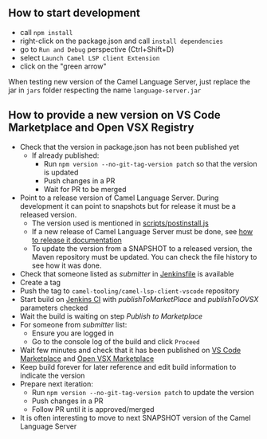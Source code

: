 ## How to start development

- call `npm install`
- right-click on the package.json and call `install dependencies`
- go to `Run and Debug` perspective (Ctrl+Shift+D)
- select `Launch Camel LSP client Extension`
- click on the "green arrow"

When testing new version of the Camel Language Server, just replace the jar in `jars` folder respecting the name `language-server.jar`

## How to provide a new version on VS Code Marketplace and Open VSX Registry

- Check that the version in package.json has not been published yet
  - If already published:
    - Run `npm version --no-git-tag-version patch` so that the version is updated
    - Push changes in a PR
    - Wait for PR to be merged
- Point to a release version of Camel Language Server. During development it can point to snapshots but for release it must be a released version.
  - The version used is mentioned in [scripts/postinstall.js](scripts/postinstall.js)
  - If a new release of Camel Language Server must be done, see [how to release it documentation](https://github.com/camel-tooling/camel-language-server/blob/main/Contributing.md#how-to-release)
  - To update the version from a SNAPSHOT to a released version, the Maven repository must be updated. You can check the file history to see how it was done.
- Check that someone listed as _submitter_ in [Jenkinsfile](./Jenkinsfile) is available
- Create a tag
- Push the tag to `camel-tooling/camel-lsp-client-vscode` repository
- Start build on [Jenkins CI](https://studio-jenkins-csb-codeready.apps.ocp-c1.prod.psi.redhat.com/job/Fuse/job/VSCode/job/vscode-camel-lsp-release/) with _publishToMarketPlace_ and _publishToOVSX_ parameters checked
- Wait the build is waiting on step _Publish to Marketplace_
- For someone from _submitter_ list:
  - Ensure you are logged in
  - Go to the console log of the build and click `Proceed`
- Wait few minutes and check that it has been published on [VS Code Marketplace](https://marketplace.visualstudio.com/items?itemName=redhat.vscode-apache-camel) and [Open VSX Marketplace](https://open-vsx.org/extension/redhat/vscode-apache-camel)
- Keep build forever for later reference and edit build information to indicate the version
- Prepare next iteration:
  - Run `npm version --no-git-tag-version patch` to update the version
  - Push changes in a PR
  - Follow PR until it is approved/merged
- It is often interesting to move to next SNAPSHOT version of the Camel Language Server
